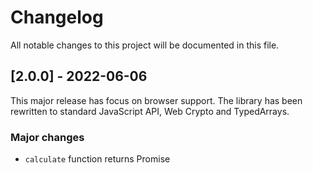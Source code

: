 # Changelog

All notable changes to this project will be documented in this file.

## [2.0.0] - 2022-06-06

This major release has focus on browser support. The library has been rewritten to standard JavaScript API, Web Crypto and TypedArrays.

### Major changes

- `calculate` function returns Promise<Uint8Array>
